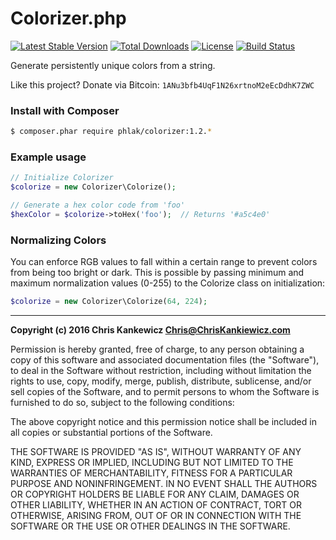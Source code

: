 Colorizer.php
===============

[![Latest Stable Version](https://poser.pugx.org/phlak/colorizer/v/stable.png)](https://packagist.org/packages/phlak/colorizer)
[![Total Downloads](https://poser.pugx.org/phlak/colorizer/downloads.png)](https://packagist.org/packages/phlak/colorizer)
[![License](https://poser.pugx.org/phlak/colorizer/license.png)](https://packagist.org/packages/phlak/colorizer)
[![Build Status](https://travis-ci.org/PHLAK/colorizer.svg?branch=master)](https://travis-ci.org/PHLAK/colorizer)

Generate persistently unique colors from a string.

Like this project? Donate via Bitcoin: `1ANu3bfb4UqF1N26xrtnoM2eEcDdhK7ZWC`

### Install with Composer

```bash
$ composer.phar require phlak/colorizer:1.2.*
```

### Example usage

```php
// Initialize Colorizer
$colorize = new Colorizer\Colorize();

// Generate a hex color code from 'foo'
$hexColor = $colorize->toHex('foo');  // Returns '#a5c4e0'
```

### Normalizing Colors

You can enforce RGB values to fall within a certain range to prevent colors
from being too bright or dark.  This is possible by passing minimum and maximum
normalization values (0-255) to the Colorize class on initialization:

```php
$colorize = new Colorizer\Colorize(64, 224);
```

-----

**Copyright (c) 2016 Chris Kankewicz <Chris@ChrisKankiewicz.com>**

Permission is hereby granted, free of charge, to any person obtaining a copy
of this software and associated documentation files (the "Software"), to deal
in the Software without restriction, including without limitation the rights
to use, copy, modify, merge, publish, distribute, sublicense, and/or sell
copies of the Software, and to permit persons to whom the Software is
furnished to do so, subject to the following conditions:

The above copyright notice and this permission notice shall be included in
all copies or substantial portions of the Software.

THE SOFTWARE IS PROVIDED "AS IS", WITHOUT WARRANTY OF ANY KIND, EXPRESS OR
IMPLIED, INCLUDING BUT NOT LIMITED TO THE WARRANTIES OF MERCHANTABILITY,
FITNESS FOR A PARTICULAR PURPOSE AND NONINFRINGEMENT. IN NO EVENT SHALL THE
AUTHORS OR COPYRIGHT HOLDERS BE LIABLE FOR ANY CLAIM, DAMAGES OR OTHER
LIABILITY, WHETHER IN AN ACTION OF CONTRACT, TORT OR OTHERWISE, ARISING FROM,
OUT OF OR IN CONNECTION WITH THE SOFTWARE OR THE USE OR OTHER DEALINGS IN
THE SOFTWARE.
